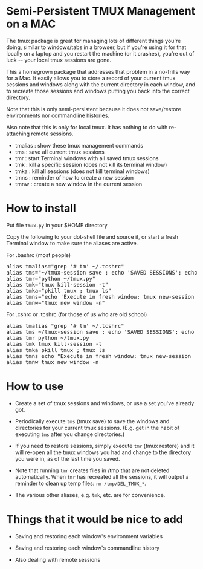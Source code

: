 # Semi-Persistent TMUX Management on a MAC

The tmux package is great for managing lots of different things you're doing, similar to windows/tabs in a browser, but if you're using it for that locally on a laptop and you restart the machine (or it crashes), you're out of luck -- your local tmux sessions are gone.

This a homegrown package that addresses that problem in a no-frills way for a Mac. It easily allows you to store a record of your current tmux sessions and windows along with the current directory in each window, and to recreate those sessions and windows putting you back into the correct directory.

Note that this is only semi-persistent because it does not save/restore environments nor commandline histories.

Also note that this is only for local tmux. It has nothing to do with re-attaching remote sessions.

* tmalias      : show these tmux management commands
* tms          : save all current tmux sessions 
* tmr          : start Terminal windows with all saved tmux sessions
* tmk <session>: kill a specific session (does not kill its terminal window)
* tmka         : kill all sessions (does not kill terminal windows)
* tmns         : reminder of how to create a new session
* tmnw <window>: create a new window in the current session

# How to install

Put file `tmux.py` in your $HOME directory

Copy the following to your dot-shell file and source it, or start a fresh Terminal window to make sure the aliases are active.

For .bashrc (most people)
<pre>
alias tmalias="grep '# tm' ~/.tcshrc"
alias tms="~/tmux-session save ; echo 'SAVED SESSIONS'; echo '=============='; cat ~/.tmux-session"
alias tmr="python ~/tmux.py"
alias tmk="tmux kill-session -t"
alias tmka="pkill tmux ; tmux ls"
alias tmns="echo 'Execute in fresh window: tmux new-session -s 'session' -n 'session' replacing 'session' with session name'"
alias tmnw="tmux new window -n"
</pre>

For .cshrc or .tcshrc (for those of us who are old school)
<pre>
alias tmalias "grep '# tm' ~/.tcshrc"
alias tms ~/tmux-session save ; echo 'SAVED SESSIONS'; echo "=============="; cat ~/.tmux-session
alias tmr python ~/tmux.py
alias tmk tmux kill-session -t 
alias tmka pkill tmux ; tmux ls
alias tmns echo "Execute in fresh window: tmux new-session  -s 'session' -n 'session' replacing 'session' with session name "
alias tmnw tmux new window -n
</pre>


# How to use

* Create a set of tmux sessions and windows, or use a set you've already got.

* Periodically execute `tms` (tmux save) to save the windows and directories for your current tmux sessions. (E.g. get in the habit of executing `tms` after you change directories.)

* If you need to restore sessions, simply execute `tmr` (tmux restore) and it will re-open all the tmux windows you had and change to the directory you were in, as of the last time you saved.

* Note that running `tmr` creates files in /tmp that are not deleted automatically. When `tmr` has recreated all the sessions, it will output a reminder to clean up temp files: `rm /tmp/DEL_TMUX_*`.

* The various other aliases, e.g. `tmk`, etc. are for convenience.

# Things that it would be nice to add

* Saving and restoring each window's environment variables

* Saving and restoring each window's commandline history

* Also dealing with remote sessions






